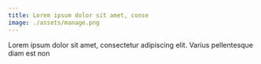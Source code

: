```yaml
---
title: Lorem ipsum dolor sit amet, conse
image: ./assets/manage.png
---
```


Lorem ipsum dolor sit amet, consectetur adipiscing elit. Varius pellentesque diam est non